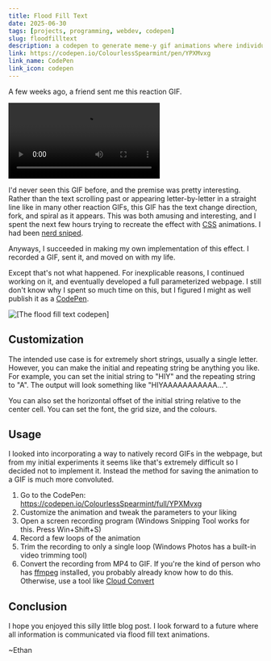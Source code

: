 ```yaml
---
title: Flood Fill Text
date: 2025-06-30
tags: [projects, programming, webdev, codepen]
slug: floodfilltext
description: a codepen to generate meme-y gif animations where individual characters of text flood fill outwards
link: https://codepen.io/ColourlessSpearmint/pen/YPXMvxg
link_name: CodePen
link_icon: codepen
---
```


A few weeks ago, a friend sent me this reaction GIF.

![GIF an animated gif where a bunch of "O"s spiral out from an "N", overlayed on a clip of Darth Vader saying "Nooooo"](/images/darthvadernooo.webm)

I'd never seen this GIF before, and the premise was pretty interesting. Rather than the text scrolling past or appearing letter-by-letter in a straight line like in many other reaction GIFs, this GIF has the text change direction, fork, and spiral as it appears. This was both amusing and interesting, and I spent the next few hours trying to recreate the effect with [CSS](https://en.wikipedia.org/wiki/CSS) animations. I had been [nerd sniped](https://xkcd.com/356/).

Anyways, I succeeded in making my own implementation of this effect. I recorded a GIF, sent it, and moved on with my life.

Except that's not what happened. For inexplicable reasons, I continued working on it, and eventually developed a full parameterized webpage. I still don't know why I spent so much time on this, but I figured I might as well publish it as a [CodePen](https://codepen.io).

![[The flood fill text codepen]](https://codepen.io/ColourlessSpearmint/embed/YPXMvxg?default-tab=result)

## Customization

The intended use case is for extremely short strings, usually a single letter. However, you can make the initial and repeating string be anything you like. For example, you can set the initial string to "HIY" and the repeating string to "A". The output will look something like "HIYAAAAAAAAAAA...". 

You can also set the horizontal offset of the initial string relative to the center cell. You can set the font, the grid size, and the colours.

## Usage

I looked into incorporating a way to natively record GIFs in the webpage, but from my initial experiments it seems like that's extremely difficult so I decided not to implement it. Instead the method for saving the animation to a GIF is much more convoluted. 

1. Go to the CodePen: <https://codepen.io/ColourlessSpearmint/full/YPXMvxg>
2. Customize the animation and tweak the parameters to your liking
3. Open a screen recording program (Windows Snipping Tool works for this. Press Win+Shift+S)
4. Record a few loops of the animation
5. Trim the recording to only a single loop (Windows Photos has a built-in video trimming tool)
6. Convert the recording from MP4 to GIF. If you're the kind of person who has [ffmpeg](https://ffmpeg.org/) installed, you probably already know how to do this. Otherwise, use a tool like [Cloud Convert](https://cloudconvert.com/mp4-to-gif)

## Conclusion

I hope you enjoyed this silly little blog post. I look forward to a future where all information is communicated via flood fill text animations.

~Ethan
